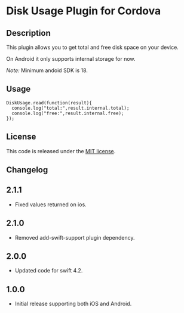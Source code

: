 # Disk Usage Plugin for Cordova

## Description
This plugin allows you to get total and free disk space on your device.

On Android it only supports internal storage for now.

*Note:* Minimum andoid SDK is 18.

## Usage

```
DiskUsage.read(function(result){
  console.log("total:",result.internal.total);
  console.log("free:",result.internal.free);
});
```

## License
This code is released under the [MIT license](LICENSE).

## Changelog

## 2.1.1
  * Fixed values returned on ios.

## 2.1.0
  * Removed add-swift-support plugin dependency.

## 2.0.0
  * Updated code for swift 4.2.

## 1.0.0
  * Initial release supporting both iOS and Android.
